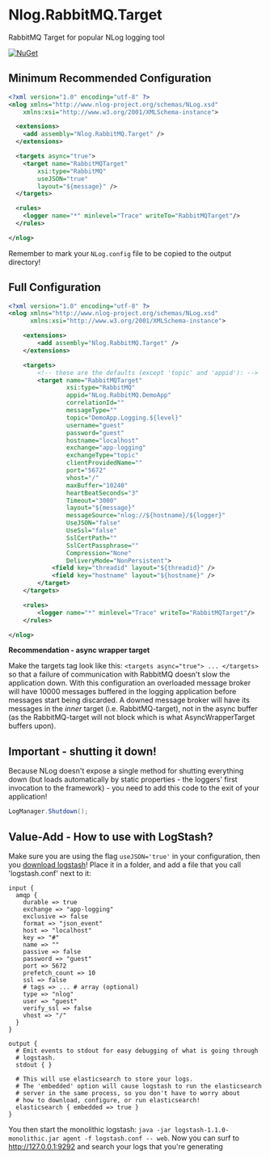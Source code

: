 # Nlog.RabbitMQ.Target
RabbitMQ Target for popular NLog logging tool

[![NuGet](https://img.shields.io/nuget/v/Nlog.RabbitMQ.Target.svg)](https://www.nuget.org/packages/Nlog.RabbitMQ.Target/)

## Minimum Recommended Configuration

```xml
<?xml version="1.0" encoding="utf-8" ?>
<nlog xmlns="http://www.nlog-project.org/schemas/NLog.xsd"
    xmlns:xsi="http://www.w3.org/2001/XMLSchema-instance">

  <extensions>
    <add assembly="Nlog.RabbitMQ.Target" />
  </extensions>

  <targets async="true">
    <target name="RabbitMQTarget"
        xsi:type="RabbitMQ"
        useJSON="true"
        layout="${message}" />
  </targets>

  <rules>
    <logger name="*" minlevel="Trace" writeTo="RabbitMQTarget"/>
  </rules>

</nlog>
```

Remember to mark your `NLog.config` file to be copied to the output directory!

## Full Configuration

```xml
<?xml version="1.0" encoding="utf-8" ?>
<nlog xmlns="http://www.nlog-project.org/schemas/NLog.xsd"
      xmlns:xsi="http://www.w3.org/2001/XMLSchema-instance">

	<extensions>
		<add assembly="Nlog.RabbitMQ.Target" />
	</extensions>

	<targets>
		<!-- these are the defaults (except 'topic' and 'appid'): -->
		<target name="RabbitMQTarget"
				xsi:type="RabbitMQ"
				appid="NLog.RabbitMQ.DemoApp"
				correlationId=""
				messageType=""
				topic="DemoApp.Logging.${level}"
				username="guest" 
				password="guest" 
				hostname="localhost" 
				exchange="app-logging"
				exchangeType="topic"
				clientProvidedName=""
				port="5672"
				vhost="/"
				maxBuffer="10240"
				heartBeatSeconds="3"
				Timeout="3000"
				layout="${message}"
				messageSource="nlog://${hostname}/${logger}"
				UseJSON="false"
				UseSsl="false"
				SslCertPath=""
				SslCertPassphrase=""
				Compression="None"
				DeliveryMode="NonPersistent">
			<field key="threadid" layout="${threadid}" />
			<field key="hostname" layout="${hostname}" />
		</target>
	</targets>

	<rules>
		<logger name="*" minlevel="Trace" writeTo="RabbitMQTarget"/>
	</rules>

</nlog>
```

**Recommendation - async wrapper target**

Make the targets tag look like this: `<targets async="true"> ... </targets>` so that
a failure of communication with RabbitMQ doesn't slow the application down. With this configuration
an overloaded message broker will have 10000 messages buffered in the logging application
before messages start being discarded. A downed message broker will have its messages
in the *inner* target (i.e. RabbitMQ-target), not in the async buffer (as the RabbitMQ-target
will not block which is what AsyncWrapperTarget buffers upon).

## Important - shutting it down!

Because NLog doesn't expose a single method for shutting everything down (but loads automatically by static properties - the loggers' first invocation to the framework) - you need to add this code to the exit of your application!

```csharp
LogManager.Shutdown();
```

## Value-Add - How to use with LogStash?

Make sure you are using the flag `useJSON='true'` in your configuration, then you [download logstash](http://logstash.net/)! Place it in a folder, and add a file that you call 'logstash.conf' next to it:

```
input {
  amqp {
    durable => true
    exchange => "app-logging"
    exclusive => false
    format => "json_event"
    host => "localhost"
    key => "#"
    name => ""
    passive => false
    password => "guest"
    port => 5672
    prefetch_count => 10
    ssl => false
    # tags => ... # array (optional)
    type => "nlog"
    user => "guest"
    verify_ssl => false
    vhost => "/"
  }
}

output {
  # Emit events to stdout for easy debugging of what is going through
  # logstash.
  stdout { }

  # This will use elasticsearch to store your logs.
  # The 'embedded' option will cause logstash to run the elasticsearch
  # server in the same process, so you don't have to worry about
  # how to download, configure, or run elasticsearch!
  elasticsearch { embedded => true }
}
```

You then start the monolithic logstash: `java -jar logstash-1.1.0-monolithic.jar agent -f logstash.conf -- web`.
Now you can surf to http://127.0.0.1:9292 and search your logs that you're generating
